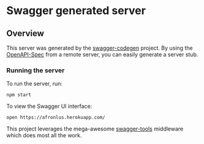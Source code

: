 # Swagger generated server

## Overview
This server was generated by the [swagger-codegen](https://github.com/swagger-api/swagger-codegen) project.  By using the [OpenAPI-Spec](https://github.com/OAI/OpenAPI-Specification) from a remote server, you can easily generate a server stub.

### Running the server
To run the server, run:

```
npm start
```

To view the Swagger UI interface:

```
open https://afronlus.herokuapp.com/
```

This project leverages the mega-awesome [swagger-tools](https://github.com/apigee-127/swagger-tools) middleware which does most all the work.
